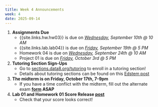 ```yaml
---
title: Week 4 Announcements
week: 4
date: 2025-09-14
---
```


1. **Assignments Due**
    * {{site.links.hw.hw03}} is due on *<u>Wednesday</u>, September 10th @ 10 AM*
    * {{site.links.lab.lab04}} is due on *<u>Friday</u>, September 19th @ 5 PM*
    * Homework 04 is due on *<u>Wednesday</u>, September 24th @ 10 AM*
    * Project 01 is due on *<u>Friday</u>, October 3rd @ 5 PM*
2. **Tutoring Section Sign-Ups**
    * Go to [sections.data8.org/tutoring](https://sections.data8.org/tutoring) to enroll in a tutoring section!
    * Details about tutoring sections can be found on this [Edstem post](https://edstem.org/us/courses/83132/discussion/6919060)
3. **The midterm is on Friday, October 17th, 7-9pm**
    * If you have a time conflict with the midterm, fill out the alternate exam **[form](https://bit.ly/fa25data8alternatemidterm) ASAP**
4. **Lab 01 and Homework 01 Score Release [post](https://edstem.org/us/courses/83132/discussion/6950122)**
    * Check that your score looks correct!